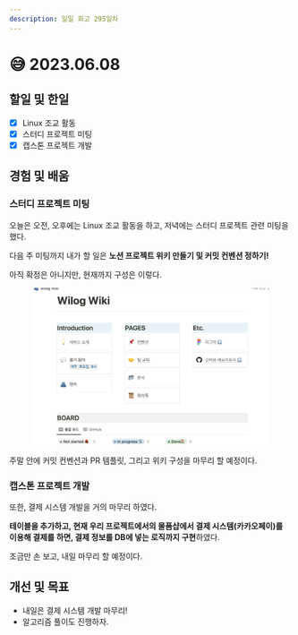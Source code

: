 ```yaml
---
description: 일일 회고 295일차
---
```


# 😅 2023.06.08

## 할일 및 한일&#x20;

* [x] Linux 조교 활동&#x20;
* [x] 스터디 프로젝트 미팅&#x20;
* [x] 캡스톤 프로젝트 개발&#x20;

## 경험 및 배움&#x20;

### 스터디 프로젝트 미팅&#x20;

오늘은 오전, 오후에는 Linux 조교 활동을 하고, 저녁에는 스터디 프로젝트 관련 미팅을 했다.

다음 주 미팅까지 내가 할 일은 **노션 프로젝트 위키 만들기 및 커밋 컨벤션 정하기!**

아직 확정은 아니지만, 현재까지 구성은 이렇다.

<figure><img src="../.gitbook/assets/image (1) (1) (1).png" alt=""><figcaption></figcaption></figure>

주말 안에 커밋 컨벤션과 PR 템플릿, 그리고 위키 구성을 마무리 할 예정이다.

### 캡스톤 프로젝트 개발&#x20;

또한, 결제 시스템 개발을 거의 마무리 하였다.

**테이블을 추가하고, 현재 우리 프로젝트에서의 물품샵에서 결제 시스템(카카오페이)를 이용해 결제를 하면, 결제 정보를 DB에 넣는 로직까지 구현**하였다.

조금만 손 보고, 내일 마무리 할 예정이다.

## 개선 및 목표&#x20;

* 내일은 결제 시스템 개발 마무리!&#x20;
* 알고리즘 풀이도 진행하자.&#x20;
